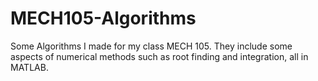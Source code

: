 # MECH105-Algorithms
Some Algorithms I made for my class MECH 105.
They include some aspects of numerical methods such as root finding and integration, all in MATLAB.
